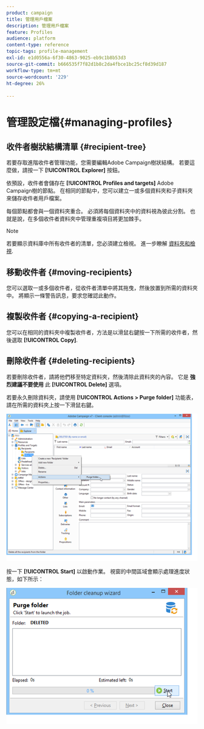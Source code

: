 ```yaml
---
product: campaign
title: 管理用戶檔案
description: 管理用戶檔案
feature: Profiles
audience: platform
content-type: reference
topic-tags: profile-management
exl-id: e1d0556a-6f30-4863-9025-eb9c1b8b53d3
source-git-commit: b666535f7f82d1b8c2da4fbce1bc25cf8d39d187
workflow-type: tm+mt
source-wordcount: '229'
ht-degree: 26%

---
```


# 管理設定檔{#managing-profiles}



## 收件者樹狀結構清單 {#recipient-tree}

若要存取進階收件者管理功能，您需要編輯Adobe Campaign樹狀結構。 若要這麼做，請按一下 **[!UICONTROL Explorer]** 按鈕。

依預設，收件者會儲存在 **[!UICONTROL Profiles and targets]** Adobe Campaign樹的節點。 在相同的節點中，您可以建立一或多個資料夾和子資料夾來儲存收件者用戶檔案。

每個節點都會與一個資料夾重合。 必須將每個資料夾中的資料視為彼此分割。 也就是說，在多個收件者資料夾中管理重複項目將更加棘手。

>[!NOTE]
>
>若要顯示資料庫中所有收件者的清單，您必須建立檢視。 進一步瞭解 [資料夾和檢視](../../platform/using/access-management-folders.md).

## 移動收件者 {#moving-recipients}

您可以選取一或多個收件者，從收件者清單中將其拖曳，然後放置到所需的資料夾中。 將顯示一條警告訊息，要求您確認此動作。

## 複製收件者 {#copying-a-recipient}

您可以在相同的資料夾中複製收件者，方法是以滑鼠右鍵按一下所需的收件者，然後選取 **[!UICONTROL Copy]**.

## 刪除收件者 {#deleting-recipients}

若要刪除收件者，請將他們移至特定資料夾，然後清除此資料夾的內容。 它是 **強烈建議不要使用** 此 **[!UICONTROL Delete]** 選項。

若要永久刪除資料夾，請使用 **[!UICONTROL Actions > Purge folder]** 功能表，請在所需的資料夾上按一下滑鼠右鍵。

![](assets/s_ncs_user_purge_folder.png)

按一下 **[!UICONTROL Start]** 以啟動作業。 視窗的中間區域會顯示處理進度狀態，如下所示：

![](assets/s_ncs_user_purge_folder_start.png)
